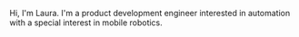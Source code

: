 Hi, I'm Laura. I'm a product development engineer interested in automation with a special interest in mobile robotics. 


